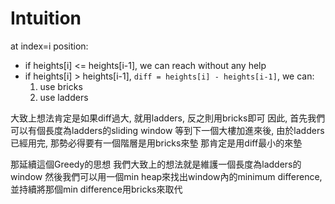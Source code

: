 # Intuition

at index=i position:
- if heights[i] <= heights[i-1], we can reach without any help
- if heights[i] > heights[i-1], `diff = heights[i] - heights[i-1]`, we can:
    1. use bricks
    2. use ladders

大致上想法肯定是如果diff過大, 就用ladders, 反之則用bricks即可
因此, 首先我們可以有個長度為ladders的sliding window
等到下一個大樓加進來後, 由於ladders已經用完, 那勢必得要有一個階層是用bricks來墊
那肯定是用diff最小的來墊

那延續這個Greedy的思想
我們大致上的想法就是維護一個長度為ladders的window
然後我們可以用一個min heap來找出window內的minimum difference, 並持續將那個min difference用bricks來取代
